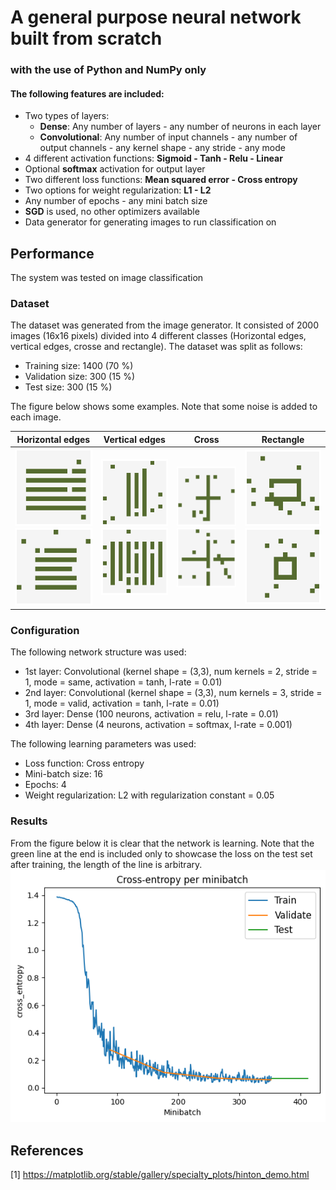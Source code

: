 # A general purpose neural network built from scratch
### with the use of Python and NumPy only
#### The following features are included:
- Two types of layers: 
  - **Dense**: Any number of layers - any number of neurons in each layer
  - **Convolutional**: Any number of input channels - any number of output channels - any kernel shape - any stride - any mode
- 4 different activation functions: **Sigmoid - Tanh - Relu - Linear**
- Optional **softmax** activation for output layer
- Two different loss functions: **Mean squared error - Cross entropy**
- Two options for weight regularization: **L1 - L2**
- Any number of epochs - any mini batch size
- **SGD** is used, no other optimizers available
- Data generator for generating images to run classification on


## Performance
The system was tested on image classification
### Dataset
The dataset was generated from the image generator.
It consisted of 2000 images (16x16 pixels) divided into 4 different classes (Horizontal edges, vertical edges, crosse and rectangle).
The dataset was split as follows:
- Training size: 1400 (70 %)
- Validation size: 300 (15 %)
- Test size: 300 (15 %)

The figure below shows some examples. Note that some noise is added to each image.

Horizontal edges | Vertical edges | Cross | Rectangle
------------ | ------------- | ------------- | -------------
![hor0](/data/examples/fig-0.png) ![hor1](/data/examples/fig-4.png)  | ![ver0](/data/examples/fig-1.png) ![ver1](/data/examples/fig-5.png) | ![cross0](/data/examples/fig-2.png) ![cross1](/data/examples/fig-6.png) | ![rect0](/data/examples/fig-3.png) ![rect1](/data/examples/fig-7.png)

### Configuration
The following network structure was used:
- 1st layer: Convolutional (kernel shape = (3,3), num kernels = 2, stride = 1, mode = same, activation = tanh, l-rate = 0.01)
- 2nd layer: Convolutional (kernel shape = (3,3), num kernels = 3, stride = 1, mode = valid, activation = tanh, l-rate = 0.01)
- 3rd layer: Dense (100 neurons, activation = relu, l-rate = 0.01)
- 4th layer: Dense (4 neurons, activation = softmax, l-rate = 0.001)

The following learning parameters was used:
- Loss function: Cross entropy
- Mini-batch size: 16
- Epochs: 4
- Weight regularization: L2 with regularization constant = 0.05

### Results
From the figure below it is clear that the network is learning. Note that the green line at the end is included
only to showcase the loss on the test set after training, the length of the line is arbitrary.
![loss](/data/result/fig-loss.png)





## References
[1] https://matplotlib.org/stable/gallery/specialty_plots/hinton_demo.html